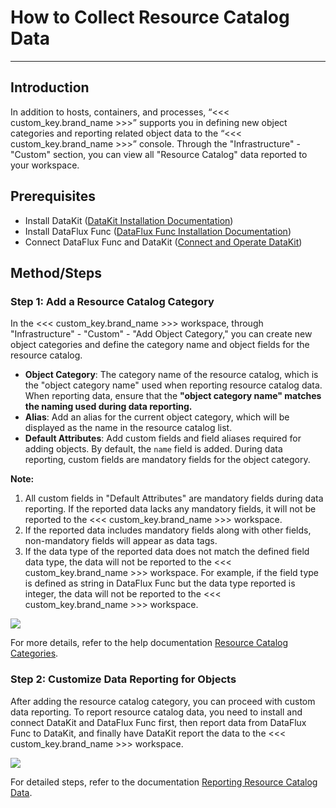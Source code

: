 # How to Collect Resource Catalog Data
---

## Introduction

In addition to hosts, containers, and processes, “<<< custom_key.brand_name >>>” supports you in defining new object categories and reporting related object data to the “<<< custom_key.brand_name >>>” console. Through the "Infrastructure" - "Custom" section, you can view all "Resource Catalog" data reported to your workspace.



## Prerequisites

- Install DataKit ([DataKit Installation Documentation](../datakit/datakit-install.md))
- Install DataFlux Func ([DataFlux Func Installation Documentation](https://func.guance.com/doc/quick-start/))
- Connect DataFlux Func and DataKit ([Connect and Operate DataKit](https://func.guance.com/doc/practice-connect-to-datakit/))



## Method/Steps



### Step 1: Add a Resource Catalog Category

In the <<< custom_key.brand_name >>> workspace, through "Infrastructure" - "Custom" - "Add Object Category," you can create new object categories and define the category name and object fields for the resource catalog.

- **Object Category**: The category name of the resource catalog, which is the "object category name" used when reporting resource catalog data. When reporting data, ensure that the **"object category name" matches the naming used during data reporting.**
- **Alias**: Add an alias for the current object category, which will be displayed as the name in the resource catalog list.
- **Default Attributes**: Add custom fields and field aliases required for adding objects. By default, the `name` field is added. During data reporting, custom fields are mandatory fields for the object category. 

**Note:**

1. All custom fields in "Default Attributes" are mandatory fields during data reporting. If the reported data lacks any mandatory fields, it will not be reported to the <<< custom_key.brand_name >>> workspace.
2. If the reported data includes mandatory fields along with other fields, non-mandatory fields will appear as data tags.
3. If the data type of the reported data does not match the defined field data type, the data will not be reported to the <<< custom_key.brand_name >>> workspace. For example, if the field type is defined as string in DataFlux Func but the data type reported is integer, the data will not be reported to the <<< custom_key.brand_name >>> workspace.

![](img/1.custom_1.png)

For more details, refer to the help documentation [Resource Catalog Categories](../infrastructure/custom/index.md).



### Step 2: Customize Data Reporting for Objects

After adding the resource catalog category, you can proceed with custom data reporting. To report resource catalog data, you need to install and connect DataKit and DataFlux Func first, then report data from DataFlux Func to DataKit, and finally have DataKit report the data to the <<< custom_key.brand_name >>> workspace.

![](img/custom_1.png)

For detailed steps, refer to the documentation [Reporting Resource Catalog Data](../infrastructure/custom/data-reporting.md).